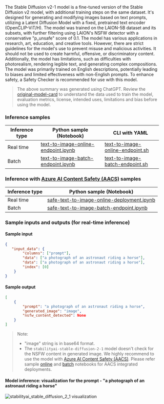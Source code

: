 The Stable Diffusion v2-1 model is a fine-tuned version of the Stable Diffusion v2 model, with additional training steps on the same dataset. It's designed for generating and modifying images based on text prompts, utilizing a Latent Diffusion Model with a fixed, pretrained text encoder (OpenCLIP-ViT/H). The model was trained on the LAION-5B dataset and its subsets, with further filtering using LAION's NSFW detector with a conservative "p_unsafe" score of 0.1. The model has various applications in research, art, education, and creative tools. However, there are strict guidelines for the model's use to prevent misuse and malicious activities. It should not be used to create harmful, offensive, or discriminatory content. Additionally, the model has limitations, such as difficulties with photorealism, rendering legible text, and generating complex compositions. The model was primarily trained on English descriptions, potentially leading to biases and limited effectiveness with non-English prompts. To enhance safety, a Safety Checker is recommended for use with this model.

> The above summary was generated using ChatGPT. Review the <a href="https://huggingface.co/stabilityai/stable-diffusion-2-1" target="_blank">original-model-card</a> to understand the data used to train the model, evaluation metrics, license, intended uses, limitations and bias before using the model.

### Inference samples

Inference type|Python sample (Notebook)|CLI with YAML
|--|--|--|
Real time|<a href="https://aka.ms/azureml-infer-sdk-text-to-image" target="_blank">text-to-image-online-endpoint.ipynb</a>|<a href="https://aka.ms/azureml-infer-cli-text-to-image" target="_blank">text-to-image-online-endpoint.sh</a>
Batch |<a href="https://aka.ms/azureml-infer-batch-sdk-text-to-image" target="_blank">text-to-image-batch-endpoint.ipynb</a>|<a href="https://aka.ms/azureml-infer-batch-cli-text-to-image" target="_blank">text-to-image-batch-endpoint.sh</a>

<h3> Inference with <a href="https://learn.microsoft.com/en-us/azure/ai-services/content-safety/studio-quickstart", target="_blank">Azure AI Content Safety (AACS)</a> samples </h3>

Inference type|Python sample (Notebook)
|--|--|
Real time|<a href="https://aka.ms/azureml-infer-sdk-safe-text-to-image" target="_blank">safe-text-to-image-online-deployment.ipynb</a>
Batch |<a href="https://aka.ms/azureml-infer-batch-sdk-safe-text-to-image" target="_blank">safe-text-to-image-batch-endpoint.ipynb</a>

### Sample inputs and outputs (for real-time inference)

#### Sample input

```json
{
   "input_data": {
        "columns": ["prompt"],
        "data": ["a photograph of an astronaut riding a horse"],
        "data": ["a photograph of an astronaut riding a horse"],
        "index": [0]
    }
}
```

#### Sample output

```json
[
    {
        "prompt": "a photograph of an astronaut riding a horse",
        "generated_image": "image",
        "nsfw_content_detected": None
    }
]
```

> Note:
>
> - "image" string is in base64 format.
> - The `stabilityai-stable-diffusion-2-1` model doesn't check for the NSFW content in generated image. We highly recommend to use the model with <a href="https://learn.microsoft.com/en-us/azure/ai-services/content-safety/studio-quickstart" target="_blank">Azure AI Content Safety (AACS)</a>. Please refer sample <a href="https://aka.ms/azureml-infer-sdk-safe-text-to-image" target="_blank">online</a>  and <a href="https://aka.ms/azureml-infer-batch-sdk-safe-text-to-image" target="_blank">batch</a> notebooks for AACS integrated deployments.

#### Model inference: visualization for the prompt - "a photograph of an astronaut riding a horse"

<img src="https://automlcesdkdataresources.blob.core.windows.net/finetuning-image-models/images/Model_Result_Visualizations(Do_not_delete)/output_stabilityai_stable_diffusion_2_1.png" alt="stabilityai_stable_diffusion_2_1 visualization">
